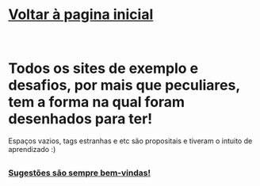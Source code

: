 <h1><a href="https://phcastello.github.io">Voltar à pagina inicial</a></h1>
<br>
<h1>Todos os sites de exemplo e desafios, por mais que peculiares, tem a forma na qual foram desenhados para ter!</h1>
<p>Espaços vazios, tags estranhas e etc são propositais e tiveram o intuito de aprendizado :)</p>
<p>
  <a href="" taget="_blank"></a>
</p>



<h2>
  <h3>
    <a href="#" onclick="window.open('https://mail.google.com/mail/?view=cm&fs=1&to=contato.pedrocastello@gmail.com&su=Sujestoes%20para%20Pedro%20Castello', '_blank'); return false;">Sugestões são sempre bem-vindas!</a>
  </h3>
</h2>
